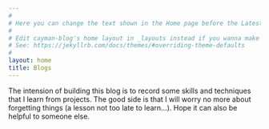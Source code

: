 ```yaml
---
#
# Here you can change the text shown in the Home page before the Latest Posts section.
#
# Edit cayman-blog's home layout in _layouts instead if you wanna make some changes
# See: https://jekyllrb.com/docs/themes/#overriding-theme-defaults
#
layout: home
title: Blogs
---
```


The intension of building this blog is to record some skills and techniques that I learn from projects. The good side is that I will worry no more about forgetting things (a lesson not too late to learn...). Hope it can also be helpful to someone else.
